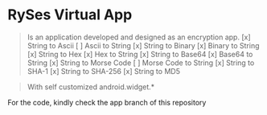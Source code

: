 # RySes Virtual App
> Is an application developed and designed as an encryption app.
[x] String to Ascii
[ ] Ascii to String
[x] String to Binary
[x] Binary to String
[x] String to Hex
[x] Hex to String
[x] String to Base64
[x] Base64 to String
[x] String to Morse Code
[ ] Morse Code to String
[x] String to SHA-1
[x] String to SHA-256
[x] String to MD5

> With self customized android.widget.*

For the code, kindly check the app branch of this repository
